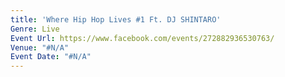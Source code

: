 ```yaml
---
title: 'Where Hip Hop Lives #1 Ft. DJ SHINTARO'
Genre: Live
Event Url: https://www.facebook.com/events/272882936530763/
Venue: "#N/A"
Event Date: "#N/A"
---
```


